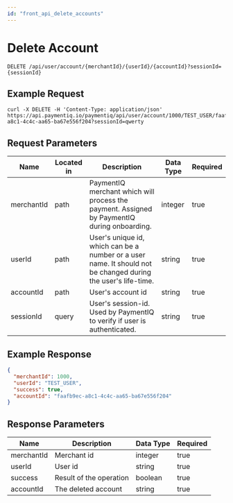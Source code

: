```yaml
---
id: "front_api_delete_accounts"
---
```


# Delete Account

`DELETE /api/user/account/{merchantId}/{userId}/{accountId}?sessionId={sessionId}`

## Example Request

```curl
curl -X DELETE -H 'Content-Type: application/json' https://api.paymentiq.io/paymentiq/api/user/account/1000/TEST_USER/faafb9ec-a8c1-4c4c-aa65-ba67e556f204?sessionId=qwerty
```

## Request Parameters

| Name       | Located in | Description                                                                                                   | Data Type | Required |
|------------|------------|---------------------------------------------------------------------------------------------------------------|-----------|----------|
| merchantId | path       | PaymentIQ merchant which will process the payment. Assigned by PaymentIQ during onboarding.                   | integer   | true     |
| userId     | path       | User's unique id, which can be a number or a user name. It should not be changed during the user's life-time. | string    | true     |
| accountId  | path       | User's account id                                                                                             | string    | true     |
| sessionId  | query      | User's session-id. Used by PaymentIQ to verify if user is authenticated.                                      | string    | true     |

## Example Response

```json
{
  "merchantId": 1000,
  "userId": "TEST_USER",
  "success": true,
  "accountId": "faafb9ec-a8c1-4c4c-aa65-ba67e556f204"
}
```

## Response Parameters

| Name       | Description             | Data Type | Required |
| ---------- | ----------------------- | --------- | -------- |
| merchantId | Merchant id             | integer   | true     |
| userId     | User id                 | string    | true     |
| success    | Result of the operation | boolean   | true     |
| accountId  | The deleted account     | string    | true     |